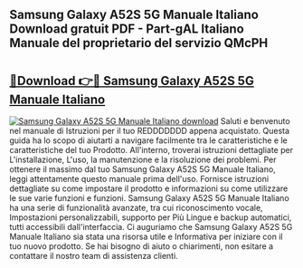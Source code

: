 ## Samsung Galaxy A52S 5G Manuale Italiano Download gratuit PDF - Part-gAL Italiano Manuale del proprietario del servizio QMcPH

# <h2><a href="http://dffiry.blite.top/?on=Samsung+Galaxy+A52S+5G+Manuale+Italiano">🔗Download 👉🔴 Samsung Galaxy A52S 5G Manuale Italiano</a></h2>

[![Samsung Galaxy A52S 5G Manuale Italiano download](https://i.imgur.com/lujVjoI.png)](http://dffiry.blite.top/?on=Samsung+Galaxy+A52S+5G+Manuale+Italiano)
Saluti e benvenuto nel manuale di Istruzioni per il tuo REDDDDDDD appena acquistato. Questa guida ha lo scopo di aiutarti a navigare facilmente tra le caratteristiche e le caratteristiche del tuo Prodotto. All'interno, troverai istruzioni dettagliate per L'installazione, L'uso, la manutenzione e la risoluzione dei problemi. Per ottenere il massimo dal tuo Samsung Galaxy A52S 5G Manuale Italiano, leggi attentamente questo manuale prima dell'uso. Fornisce istruzioni dettagliate su come impostare il prodotto e informazioni su come utilizzare le sue varie funzioni e funzioni. Samsung Galaxy A52S 5G Manuale Italiano ha una serie di funzionalità avanzate, tra cui riconoscimento vocale, Impostazioni personalizzabili, supporto per Più Lingue e backup automatici, tutti accessibili dall'interfaccia. Ci auguriamo che Samsung Galaxy A52S 5G Manuale Italiano sia stata una risorsa utile e Informativa per iniziare con il tuo nuovo prodotto. Se hai bisogno di aiuto o chiarimenti, non esitare a contattare il nostro team di assistenza clienti.
